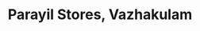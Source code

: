 ---
title: "Parayil Stores, Vazhakulam"
url: /vazhakulam/parayil-stores-vazhakulam/
shop: Bäckerei
---